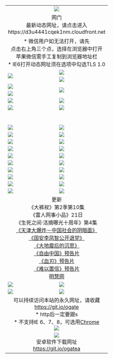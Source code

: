 ﻿<table>
  <tr></tr>
  <tr><td colspan=2 align=center><img src="https://cloud.githubusercontent.com/assets/11880933/13434984/f430fae2-e012-11e5-814f-c2df1e82b247.jpg" /></td></tr>
  <tr><td colspan=2 align=center>网门<br>最新动态网址，请点击进入
<br>https://d3u4441cqek1nm.cloudfront.net
    </td>
  </tr>
  <tr>
    <td colspan=2 align=center>* 微信用户如无法打开，请先<br>点击右上角三个点，选择在浏览器中打开<br>苹果微信需手工复制到浏览器地址栏
    <br>* IE6打开动态网址须在选项中勾选TLS 1.0</td>
  </tr>
  <tr>
    <td rowspan=2><a href="https://d3u4441cqek1nm.cloudfront.net/ogUP.aspx?name=11DKC.mp4&list=11DKC" target="_blank"><img src="https://d3u4441cqek1nm.cloudfront.net/Up/11DKC1.jpg" /></a></td> 
    <td><div><a href="https://d3u4441cqek1nm.cloudfront.net/ogUP.aspx?name=LRWS.mp4&list=LRWS" target="_blank"><img src="https://d3u4441cqek1nm.cloudfront.net/Up/LRWS.jpg" /></a></td>
   </tr>
  <tr>
    <td><a href="https://d3u4441cqek1nm.cloudfront.net/ogNiceVedio.aspx" target="_blank"><img src="https://d3u4441cqek1nm.cloudfront.net/Up/11TGKDY.jpg" /></a></td>
  </tr>
  <tr>
    <td><a href="https://d3u4441cqek1nm.cloudfront.net/ogUP.aspx?name=JQR.mp4&count=2" target="_blank"><img src="https://d3u4441cqek1nm.cloudfront.net/Up/JQR.jpg" /></a></td>   
    <td rowspan=2><a href="https://d3u4441cqek1nm.cloudfront.net/ogUP.aspx?name=JP.mp4&count=9" target="_blank"><img src="https://d3u4441cqek1nm.cloudfront.net/Up/JP.jpg" /></td>
  </tr>
  <tr>
    <td><a href="https://d3u4441cqek1nm.cloudfront.net/ogUP.aspx?name=WH.mp4" target="_blank"><img src="https://d3u4441cqek1nm.cloudfront.net/Up/WH.jpg" /></a></td>
  </tr>
  <tr>
    <td><a href="https://d3u4441cqek1nm.cloudfront.net/ogUP.aspx?name=SSZJ.mp4&list=SSZJ" target="_blank"><img src="https://d3u4441cqek1nm.cloudfront.net/Up/SSZJ.jpg" /></a></td>
    <td><a href="https://d3u4441cqek1nm.cloudfront.net/ogUP.aspx?name=1XQK.mp4&count=13" target="_blank"><img src="https://d3u4441cqek1nm.cloudfront.net/Up/1XQK.jpg" /></a</td>
  </tr>
  <tr>
    <td><a href="https://d3u4441cqek1nm.cloudfront.net/ogUP.aspx?name=ZY.mp4&count=2015|16" target="_blank"><img src="https://d3u4441cqek1nm.cloudfront.net/Up/ZY.jpg" /></a</td>
    <td><a href="https://d3u4441cqek1nm.cloudfront.net/ogUP.aspx?name=XTFY.mp4&count=B|2,A|24" target="_blank"><img src="https://d3u4441cqek1nm.cloudfront.net/Up/XTFY.jpg" /></a></td>
  </tr>
  <tr height="40">
  </tr>
  <tr>
    <td><a href="https://d3u4441cqek1nm.cloudfront.net/ogUP.aspx?name=4SQQ.mp4&list=4SQQ" target="_blank"><img src="https://d3u4441cqek1nm.cloudfront.net/Up/4SQQ0.jpg"/></a></td>
    <td><a href="https://d3u4441cqek1nm.cloudfront.net/ogUP.aspx?name=4SHQ.mp4&list=4SHQ" target="_blank"><img src="https://d3u4441cqek1nm.cloudfront.net/Up/4SHQ0.jpg"/></a></td>
  </tr>
  <tr>
    <td><a href="https://d3u4441cqek1nm.cloudfront.net/ogUP.aspx?name=4SZG.mp4&list=4SZG" target="_blank"><img src="https://d3u4441cqek1nm.cloudfront.net/Up/4SZG0.jpg"/></a></td>
    <td><a href="https://d3u4441cqek1nm.cloudfront.net/ogUP.aspx?name=4SDJ.mp4&list=4SDJ" target="_blank"><img src="https://d3u4441cqek1nm.cloudfront.net/Up/4SDJ0.jpg"/></a></td>
  </tr>
  <tr>
    <td><a href="https://d3u4441cqek1nm.cloudfront.net/ogUP.aspx?name=4SGX.mp4&list=4SGX" target="_blank"><img src="https://d3u4441cqek1nm.cloudfront.net/Up/4SGX0.jpg"/></a></td>
    <td><a href="https://d3u4441cqek1nm.cloudfront.net/ogUP.aspx?name=4SHD.mp4&list=4SHD" target="_blank"><img src="https://d3u4441cqek1nm.cloudfront.net/Up/4SHD0.jpg"/></a></td>
  </tr>
  <tr>
    <td><a href="https://d3u4441cqek1nm.cloudfront.net/ogUP.aspx?name=4CTX.mp4&list=4CTX" target="_blank"><img src="https://d3u4441cqek1nm.cloudfront.net/Up/4CTX0.jpg"/></a></td>
    <td><a href="https://d3u4441cqek1nm.cloudfront.net/ogUP.aspx?name=4CWZ.mp4&list=4CWZ" target="_blank"><img src="https://d3u4441cqek1nm.cloudfront.net/Up/4CWZ0.jpg"/></a></td>
  </tr>
  <tr>
    <td><a href="https://d3u4441cqek1nm.cloudfront.net/onUP.aspx?name=https://d1qhweuvr3wm0g.cloudfront.net/" target="_blank"><img src="https://d3u4441cqek1nm.cloudfront.net/Up/0DTW.jpg"/></a></td>
    <td><a href="https://d3u4441cqek1nm.cloudfront.net/onUP.aspx?name=https://d240ns8up8earz.cloudfront.net/acenter/" target="_blank"><img src="https://d3u4441cqek1nm.cloudfront.net/Up/0TDW.jpg" /></a></td>
  </tr>
  <tr>
    <td><a href="https://d3u4441cqek1nm.cloudfront.net/onUP.aspx?name=https://d4508d6vomz2p.cloudfront.net/gb/nsc413.htm" target="_blank"><img src="https://d3u4441cqek1nm.cloudfront.net/Up/0DJY.jpg" /></a></td>
    <td><a href="https://d3u4441cqek1nm.cloudfront.net/onUP.aspx?name=https://d3bxwq7vzudb5l.cloudfront.net/xtr/gb/prog204.html" target="_blank"><img src="https://d3u4441cqek1nm.cloudfront.net/Up/0XTR.jpg" /></a></td>
  </tr>
  <tr>
    <td><a href="https://d3u4441cqek1nm.cloudfront.net/onUP.aspx?name=https://d3aj00iefsmfgc.cloudfront.net/" target="_blank"><img src="https://d3u4441cqek1nm.cloudfront.net/Up/0MHW.jpg" /></a></td>
    <td><a href="https://d3u4441cqek1nm.cloudfront.net/onUP.aspx?name=https://d1sbg9daat0zu5.cloudfront.net/" target="_blank"><img src="https://d3u4441cqek1nm.cloudfront.net/Up/0ZJW.jpg" /></a></td>
  </tr>
  <tr>
    <td><a href="https://d3u4441cqek1nm.cloudfront.net/ogUP.aspx?name=0FG.zip" target="_blank"><img src="https://d3u4441cqek1nm.cloudfront.net/Up/0FG.jpg" /></a></td>
    <td><a href="https://d3u4441cqek1nm.cloudfront.net/ogUP.aspx?name=0FGA.apk" target="_blank"><img src="https://d3u4441cqek1nm.cloudfront.net/Up/0FGA.jpg" /></a></td>
  </tr>
  <tr>
    <td><a href="https://d3u4441cqek1nm.cloudfront.net/ogUP.aspx?name=0U.zip" target="_blank"><img src="https://d3u4441cqek1nm.cloudfront.net/Up/0U.jpg" /></a></td>
    <td><a href="https://d3u4441cqek1nm.cloudfront.net/ogUP.aspx?name=0UA.apk" target="_blank"><img src="https://d3u4441cqek1nm.cloudfront.net/Up/0UA.jpg" /></a></td>
  </tr>
  <tr>
    <td><a href="https://d3u4441cqek1nm.cloudfront.net/ogUP.aspx?name=0iPPOTV.zip" target="_blank"><img src="https://d3u4441cqek1nm.cloudfront.net/Up/0iPPOTV.jpg" /></a></td>
    <td><a href="https://d3u4441cqek1nm.cloudfront.net/ogUP.aspx?name=0iNTD.apk" target="_blank"><img src="https://d3u4441cqek1nm.cloudfront.net/Up/0iNTD.jpg" /></a></td>
  </tr>
  <tr>
    <td colspan=2 align=center>更新<br>
      《大裤衩》第2季第10集<br>
      《雷人网事小品》21日<br>
      《生死之间·活摘曝光十周年》第4集</a><br>
      <a href="https://d3u4441cqek1nm.cloudfront.net/ogUP.aspx?name=4TJDBZ.mp4" target="_blank">《天津大爆炸－中国社会的阴暗面》</a><br>
      <a href="https://d3u4441cqek1nm.cloudfront.net/ogUP.aspx?name=4LFZ.mp4" target="_blank">《国安李凤智公开退党》</a><br>
      <a href="https://d3u4441cqek1nm.cloudfront.net/ogUP.aspx?name=4DDZHDCS.mp4" target="_blank">《大地震后的沉思》</a><br>
      <a href="https://d3u4441cqek1nm.cloudfront.net/ogUP.aspx?name=11ZYZG0.mp4" target="_blank">《自由中国》预告片</a><br>
      <a href="https://d3u4441cqek1nm.cloudfront.net/ogUP.aspx?name=11XR.mp4" target="_blank">《血刃》预告片</a><br>
      <a href="https://d3u4441cqek1nm.cloudfront.net/ogUP.aspx?name=11NYZX.mp4&count=2" target="_blank">《难以置信》预告片</a><br>
      <a href="https://d3u4441cqek1nm.cloudfront.net/onUP.aspx?name=https://www.minghui.org/" target="_blank">明慧网</a></td>
    </td>
  </tr>
  <tr>
    <td><a href="https://d3u4441cqek1nm.cloudfront.net/ogNice.aspx" target="_blank"><img src="https://cloud.githubusercontent.com/assets/11880933/13720378/f84bb392-e841-11e5-8739-815049dd6ff8.jpg" /></a></td>
    <td><a href="https://d3u4441cqek1nm.cloudfront.net/onCO.aspx?ob=600事物&op=增删改&args=WH1~%23类型6新闻%7c%23类型6评论&mode=" target="_blank"><img src="https://cloud.githubusercontent.com/assets/11880933/13720380/04d76a16-e842-11e5-8833-e627daa88802.jpg" /></a></td> 
  </tr>
  <tr>
    <td><a href="https://d3u4441cqek1nm.cloudfront.net/ogDY.aspx" target="_blank"><img src="https://cloud.githubusercontent.com/assets/11880933/13720384/11817090-e842-11e5-9571-7dc2f1af9f42.jpg" /></a></td>
    <td><a href="https://d3u4441cqek1nm.cloudfront.net/ogST.aspx" target="_blank"><img src="https://cloud.githubusercontent.com/assets/11880933/13720385/1467ea3c-e842-11e5-86df-c96c9a556aaf.jpg" /></a></td> 
  </tr>
  <!--tr>
    <td colspan=2 align=center>
      <微信可扫描以下临时二维码<br/>https://bit.ly/1mBQHW8<br/><a href="https://d3u4441cqek1nm.cloudfront.net/Up/0WMGDL3.png" target="_blank"><img src="https://d3u4441cqek1nm.cloudfront.net/Up/0WMGD3.png"/></a>
  </tr-->
  <tr>
    <td colspan=2 align=center>可以持续访问本站的永久网址，请收藏<br/><a href="https://git.io/ogate" target="_blank">https://git.io/ogate</a><br/>* http后一定要跟s<br/>* 不支持IE 6、7、8，可选用<a href="http://www.odisk.org/Upload/0ChromePortable.zip">Chrome</a><br/><a href="https://d3u4441cqek1nm.cloudfront.net/Up/0WMGDL2.png" target="_blank"><img src="https://d3u4441cqek1nm.cloudfront.net/Up/0WMGD2.png"/></a></td>
  </tr>
  <tr>
    <td colspan=2 align=center><a href="https://d3u4441cqek1nm.cloudfront.net/ogUP.aspx?name=0oGate.apk" target="_blank"><img src="https://cloud.githubusercontent.com/assets/11880933/13720399/75e143ee-e842-11e5-9f0a-1421f423c80f.jpg" /></a><br>安卓软件下载网址<br><a href="https://git.io/ogatea">https://git.io/ogatea</a></td>
  </tr>
  <!--tr>
    <td colspan=2 align=center>可能失效的动态网址
    </td>
  </tr-->
</table>
